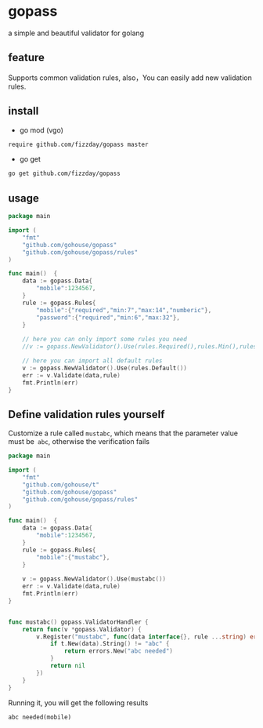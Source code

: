 # gopass
a simple and beautiful validator for golang

## feature
Supports common validation rules, also，You can easily add new validation rules.   

## install
- go mod (vgo)
```sh
require github.com/fizzday/gopass master
```

- go get
```bash
go get github.com/fizzday/gopass
```

## usage

```go
package main

import (
	"fmt"
	"github.com/gohouse/gopass"
	"github.com/gohouse/gopass/rules"
)

func main()  {
	data := gopass.Data{
		"mobile":1234567,
	}
	rule := gopass.Rules{
		"mobile":{"required","min:7","max:14","numberic"},
		"password":{"required","min:6","max:32"},
	}
    
	// here you can only import some rules you need
	//v := gopass.NewValidator().Use(rules.Required(),rules.Min(),rules.Max(),rules.Numberic())

	// here you can import all default rules
	v := gopass.NewValidator().Use(rules.Default())
	err := v.Validate(data,rule)
	fmt.Println(err)
}
```

## Define validation rules yourself 

Customize a rule called `mustabc`, which means that the parameter value must be` abc`, otherwise the verification fails
```go
package main

import (
	"fmt"
	"github.com/gohouse/t"
	"github.com/gohouse/gopass"
	"github.com/gohouse/gopass/rules"
)

func main()  {
	data := gopass.Data{
		"mobile":1234567,
	}
	rule := gopass.Rules{
		"mobile":{"mustabc"},
	}
    
	v := gopass.NewValidator().Use(mustabc())
	err := v.Validate(data,rule)
	fmt.Println(err)
}


func mustabc() gopass.ValidatorHandler {
	return func(v *gopass.Validator) {
		v.Register("mustabc", func(data interface{}, rule ...string) error {
			if t.New(data).String() != "abc" {
				return errors.New("abc needed")
			}
			return nil
		})
	}
}
```
Running it, you will get the following results
```shell script
abc needed(mobile)
```